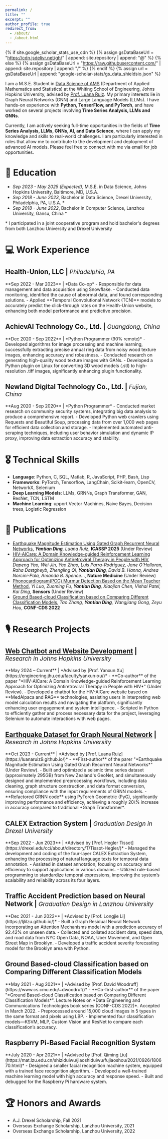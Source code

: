 ```yaml
---
permalink: /
title: ""
excerpt: ""
author_profile: true
redirect_from: 
  - /about/
  - /about.html
---
```


{% if site.google_scholar_stats_use_cdn %}
{% assign gsDataBaseUrl = "https://cdn.jsdelivr.net/gh/" | append: site.repository | append: "@" %}
{% else %}
{% assign gsDataBaseUrl = "https://raw.githubusercontent.com/" | append: site.repository | append: "/" %}
{% endif %}
{% assign url = gsDataBaseUrl | append: "google-scholar-stats/gs_data_shieldsio.json" %}

<span class='anchor' id='about-me'></span>

I am a M.S.E. Student in [Data Science of AMS](https://engineering.jhu.edu/ams/academics/graduate-studies/ms-in-data-science/) (Department of Applied Mathematics and Statistics) at the Whiting School of Engineering, Johns Hopkins University, advised by [Prof. Luana Ruiz](https://luanaruiz9.github.io/). My primary interests lie in Graph Neural Networks (GNN) and Large Language Models (LLMs). I have hands-on experience with **Python, TensorFlow, and PyTorch**, and have worked on several projects involving **Time Series Analysis, LLMs and GNNs**.

Currently, I am actively seeking full-time opportunities in the fields of **Time Series Analysis, LLMs, GNNs, AI, and Data Science**, where I can apply my knowledge and skills to real-world challenges. I am particularly interested in roles that allow me to contribute to the development and deployment of advanced AI models. Please feel free to connect with me via email for job opportunities.

# 📖 Education
- *Sep 2023 - May 2025 (Expected)*, M.S.E. in Data Science, Johns Hopkins University, Baltimore, MD, U.S.A.
- *Sep 2018 - June 2023*, Bachelor in Data Science, Drexel University, Philadelphia, PA, U.S.A. \* 
- *Sep 2018 - June 2022*, Bachelor in Computer Science, Lanzhou University, Gansu, China \* 

\* I participated in a joint cooperative program and hold bachelor's degrees from both Lanzhou University and Drexel University

# 💻 Work Experience
<h2><strong>Health-Union, LLC</strong> | <span style="font-weight: normal; font-size: 0.9em;"><em>Philadelphia, PA</em></span></h2>
**Sep 2022 - Mar 2023** | *Data Co-op*
- Responsible for data management and data acquisition using Snowflake.
- Conducted data monitoring, identified the cause of abnormal data, and found corresponding solutions.
- Applied **Temporal Convolutional Network (TCN)** models to accurately predict the click-through rates on the Health-Union website, enhancing both model performance and predictive precision.

<h2><strong>AchievAI Technology Co., Ltd.</strong> | <span style="font-weight: normal; font-size: 0.9em;"><em>Guangdong, China</em></span></h2>
**Dec 2020 - Sep 2022** | *Python Programmer (90% remote)*
- Developed algorithms for image processing and machine learning, successfully extracting precise annual ring data from noisy wood texture images, enhancing accuracy and robustness.
- Conducted research on generating high-quality wood texture images with GANs.
- Developed a Python plugin on Linux for converting 3D wood models (.stl) to high-resolution .tiff images, significantly enhancing plugin functionality.

<h2><strong>Newland Digital Technology Co., Ltd.</strong> | <span style="font-weight: normal; font-size: 0.9em;"><em>Fujian, China</em></span></h2>
**Aug 2020 - Sep 2020** | *Python Programmer*
- Conducted market research on community security systems, integrating big data analysis to produce a comprehensive report.
- Developed Python web crawlers using Requests and Beautiful Soup, processing data from over 1,000 web pages for efficient data collection and storage.
- Implemented automated anti-scraping techniques, including user behavior simulation and dynamic IP proxy, improving data extraction accuracy and stability.


# 🎖 Technical Skills
- **Language**: Python, C, SQL, Matlab, R, JavaScript, PHP, Bash, Lisp
- **Frameworks**: PyTorch, Tensorflow, LangChain, Scikit-learn, OpenCV, NetworkX, Selenium
- **Deep Learning Models**: LLMs, GRNNs, Graph Transformer, GAN, ResNet, TCN, LSTM
- **Machine Learning**: upport Vector Machines, Naive Bayes, Decision trees, Logistic Regression

# 📝 Publications 
<!-- 
<div class='paper-box'><div class='paper-box-image'><div><div class="badge">CVPR 2016</div><img src='images/500x300.png' alt="sym" width="100%"></div></div>
<div class='paper-box-text' markdown="1">

[Deep Residual Learning for Image Recognition](https://openaccess.thecvf.com/content_cvpr_2016/papers/He_Deep_Residual_Learning_CVPR_2016_paper.pdf)

**Kaiming He**, Xiangyu Zhang, Shaoqing Ren, Jian Sun

[**Project**](https://scholar.google.com/citations?view_op=view_citation&hl=zh-CN&user=DhtAFkwAAAAJ&citation_for_view=DhtAFkwAAAAJ:ALROH1vI_8AC) <strong><span class='show_paper_citations' data='DhtAFkwAAAAJ:ALROH1vI_8AC'></span></strong>
- Lorem ipsum dolor sit amet, consectetur adipiscing elit. Vivamus ornare aliquet ipsum, ac tempus justo dapibus sit amet. 
</div>
</div>
-->
<!--- [Lorem ipsum dolor sit amet, consectetur adipiscing elit. Vivamus ornare aliquet ipsum, ac tempus justo dapibus sit amet](https://github.com), A, B, C, **CVPR 2020**-->
- <u>Earthquake Magnitude Estimation Using Gated Graph Recurrent Neural Networks</u>, <em><strong>Yantian Ding</strong>, Luana Ruiz</em>, **ICASSP 2025** (Under Review)
- <u>HIV-AICare: A Domain Knowledge-guided Reinforcement Learning Approach for Optimizing Antiretroviral Therapy in People with HIV</u>, *Dapeng Yao, Wei Jin, Yao Zhao, Luis Parra-Rodriguez, Jane O'Halloran, Raha Dastgheyb, Zhengling Qi, <strong><em>Yantian Ding</em></strong>, David B. Hanna, Andrea Norcini-Pala, Amanda B. Spence*..., **Nature Medicine** (Under Review)
- <u>Phonocardiogram(PCG) Murmur Detection Based on the Mean Teacher Method</u>, *Yi Luo, Zuoming Fu, <strong><em>Yantian Ding</em></strong>, Xiaojian Chen, Vishal Patel, Kai Ding*, **Sensors** (Under Review)
- <u>Ground Based-cloud Classification based on Comparing Different Classification Models</u>, *Tao Zhang, <strong><em>Yantian Ding</em></strong>, Wangjiang Gong, Zeyu Hou*, **CONF-CDS 2022**


# 🎙 Research Projects

<h2><u><strong>Web Chatbot and Website Development</strong></u> | <span style="font-weight: normal; font-size: 0.9em;"><em>Research in Johns Hopkins University</em></span></h2>
**May 2024 – Current** | *Advised by [Prof. Yanxun Xu](https://engineering.jhu.edu/faculty/yanxun-xu/)*
- **Co-author** of the paper "*HIV-AICare: A Domain Knowledge-guided Reinforcement Learning Approach for Optimizing Antiretroviral Therapy in People with HIV*" (Under Review).
- Developed a chatbot for the HIV-AICare website based on **MedAlpaca and RAG** technologies, assisting users in interpreting web model calculation results and navigating the platform, significantly enhancing user engagement and system intelligence.
- Scripted in Python to efficiently gather and process necessary data for the project, leveraging Selenium to automate interactions with web pages.

<h2><u><strong>Earthquake Dataset for Graph Neural Network</strong></u> | <span style="font-weight: normal; font-size: 0.9em;"><em>Research in Johns Hopkins University</em></span></h2>
**Oct 2023 - Current** | *Advised by [Prof. Luana Ruiz](https://luanaruiz9.github.io/)*
- **First-author** of the parer "*Earthquake Magnitude Estimation Using Gated Graph Recurrent Neural Networks*" (Under Review).
- Built and optimized a seismic time series dataset (approximately 295GB) from New Zealand's GeoNet, and simultaneously designed and implemented preprocessing workflows, including data cleaning, graph structure construction, and data format conversion, ensuring compliance with the input requirements of GRNN models.
- **Refactored GRNN code** using PyTorch Geometric (PyG), significantly improving performance and efficiency, achieving a roughly 20\% increase in accuracy compared to traditional *Graph Transformer*.

<h2><strong>CALEX Extraction System</strong> | <span style="font-weight: normal; font-size: 0.9em;"><em>Graduation Design in Drexel University</em></span></h2>
**Sep 2022 - Jun 2023** | *Advised by [Prof. Hegler Tissot](https://drexel.edu/cci/about/directory/T/Tissot-Hegler/)*
- Managed the development and coding of the four-layer CALEX Extraction System, enhancing the processing of natural language texts for temporal data annotation.
- Assisted in dataset annotation, focusing on accuracy and efficiency to support applications in various domains.
- Utilized rule-based programming to standardize temporal expressions, improving the system’s scalability and reliability across its four layers.

<h2><strong>Traffic Accident Prediction based on Neural Network</strong> | <span style="font-weight: normal; font-size: 0.9em;"><em>Graduation Design in Lanzhou University</em></span></h2>
**Dec 2021 - Jun 2022** | *Advised by [Prof. Longjie Li](https://ljlilzu.github.io/)*
- Built a Graph Residual Neural Network incorporating an Attention Mechanisms model with a prediction accuracy of 92.42% on unseen data.
- Collected and collated accident data, speed data, and road data from NYC Open Data, NOAA, Uber Movement, and Open Street Map in Brooklyn.
- Developed a traffic accident severity forecasting model for the Brooklyn area with Python.

<h2><strong>Ground Based-cloud Classification based on Comparing Different Classification Models</strong></h2>
**May 2021 - Aug 2021** | *Advised by [Prof. David Woodruff](https://www.cs.cmu.edu/~dwoodruf/)*
- **Co-first-author** of the paper "*Ground Based-cloud Classification based on Comparing Different Classification Models*". Lecture Notes on *Data Engineering and Communications Technologies book series (CONF-CDS 2022)*. Accepted in March 2022.
- Preprocessed around 15,000 cloud images in 5 types in the same format and pixels using LBP.
- Implemented four classification models—KSVM, MLP, Custom Vision and ResNet to compare each classification’s accuracy.

<h2><strong>Raspberry Pi-Based Facial Recognition System</strong></h2>
**July 2020 - Apr 2021** | *Advised by [Prof. Qiming Liu](https://mat.lzu.edu.cn/shiziduiwu/jiaoshiduiwu/fujiaoshou/2021/0926/180670.html)*
- Designed a smaller facial recognition machine system, equipped with a trained face recognition algorithm.
- Developed a well-trained machine learning model with high accuracy and response speed.
- Built and debugged for the Raspberry Pi hardware system.

# 🏆 Honors and Awards
- A.J. Drexel Scholarship, Fall 2021
- Overseas Exchange Scholarship, Lanzhou University, 2021
- Overseas Exchange Scholarship, Lanzhou University, 2022



